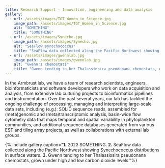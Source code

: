 ```yaml
---
title: Research Support - Innovation, engineering and data analysis
gallery:
  - url: /assets/images/TGT_Women_in_Science.jpg
    image_path: /assets/images/TGT_Women_in_Science.jpg
    alt: "SOMETHING"
    title: "SOMETHING"
  - url: /assets/images/Synecho.jpg
    image_path: /assets/images/Synecho.jpg
    alt: "SeaFlow synochococcus"
    title: "SeaFlow data collected along the Pacific Northwest showing Synechococcus distributions in surface waters"
  - url: /assets/images/gwennlab.jpg
    image_path: /assets/images/gwennlab.jpg
    alt: "Gwenn's chemostats"
    title: "Gwenn tending to her Thalassiosira pseudonana chemostats, grown under high and low carbon dioxide levels"
---
```

In the Armbrust lab, we have a team of research scientists, engineers, bioinformaticists and software developers who work on data acquisition and analysis, from extensive lab culturing projects to bioinformatics pipelines and instrumentation. Over the past several years, our lab has tackled the ongoing challenge of processing, managing and interpreting large-scale data sets, including (e.g.): SOLiD sequence reads, assembled for (meta)genomic and (meta)transcriptomic analysis, basin-wide flow cytometry data that maps temporal and spatial variability in phytoplankton communities, and additional sequence databases generated from various EST and tiling array projects, as well as collaborations with external lab groups.

{% include gallery caption="**1.** 2023 SOMETHING. **2.** SeaFlow data collected along the Pacific Northwest showing Synechococcus distributions in surface waters. **3.** Gwenn tending to her Thalassiosira pseudonana chemostats, grown under high and low carbon dioxide levels."%}
